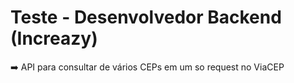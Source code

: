 # Teste - Desenvolvedor Backend (Increazy)

<aside>

➡️ API para consultar de vários CEPs em um so request no ViaCEP

</aside>
